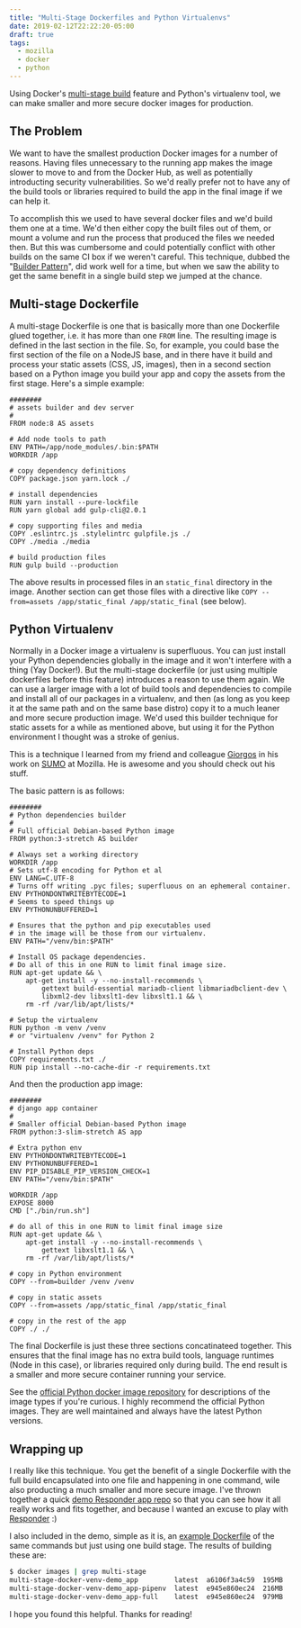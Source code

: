 ```yaml
---
title: "Multi-Stage Dockerfiles and Python Virtualenvs"
date: 2019-02-12T22:22:20-05:00
draft: true
tags:
  - mozilla
  - docker
  - python
---
```


Using Docker's [multi-stage build][] feature and Python's virtualenv tool,
we can make smaller and more secure docker images for production.

<!--more-->

## The Problem

We want to have the smallest production Docker images for a number of reasons.
Having files unnecessary to the running app makes the image slower to move
to and from the Docker Hub, as well as potentially introducting security
vulnerabilities. So we'd really prefer not to have any of the build tools
or libraries required to build the app in the final image if we can help it.

To accomplish this we used to have several docker files and we'd build them
one at a time. We'd then either copy the built files out of them, or mount
a volume and run the process that produced the files we needed then. But this
was cumbersome and could potentially conflict with other builds on the same CI
box if we weren't careful. This technique, dubbed the
"[Builder Pattern][builder-pattern]", did work well for a time, but when
we saw the ability to get the same benefit in a single build step we
jumped at the chance.

## Multi-stage Dockerfile

A multi-stage Dockerfile is one that is basically more than one Dockerfile
glued together, i.e. it has more than one `FROM` line.
The resulting image is defined in the last section in the file. So, for
example, you could base the first section of the file on a NodeJS base, and in
there have it build and process your static assets (CSS, JS, images), then in
a second section based on a Python image you build your app and copy the assets
from the first stage. Here's a simple example:

```docker
########
# assets builder and dev server
#
FROM node:8 AS assets

# Add node tools to path
ENV PATH=/app/node_modules/.bin:$PATH
WORKDIR /app

# copy dependency definitions
COPY package.json yarn.lock ./

# install dependencies
RUN yarn install --pure-lockfile
RUN yarn global add gulp-cli@2.0.1

# copy supporting files and media
COPY .eslintrc.js .stylelintrc gulpfile.js ./
COPY ./media ./media

# build production files
RUN gulp build --production
```

The above results in processed files in an `static_final` directory in
the image. Another section can get those files with a directive like
`COPY --from=assets /app/static_final /app/static_final` (see below).

[multi-stage build]: https://docs.docker.com/develop/develop-images/multistage-build/
[builder-pattern]: https://alexei-led.github.io/post/docker_builder_pattern/

## Python Virtualenv

Normally in a Docker image a virtualenv is superfluous. You can just install
your Python dependencies globally in the image and it won't interfere with a
thing (Yay Docker!). But the multi-stage dockerfile (or just using multiple
dockerfiles before this feature) introduces a reason to use
them again. We can use a larger image with a lot of build tools and dependencies
to compile and install all of our packages in a virtualenv, and then
(as long as you keep it at the same path and on the same base distro) copy
it to a much leaner and more secure production image. We'd used this builder
technique for static assets for a while as mentioned above, but using it
for the Python environment I thought was a stroke of genius.

This is a technique I learned from my friend and colleague
[Giorgos](https://giorgos.sealabs.net/) in his work on
[SUMO](https://github.com/mozilla/kitsune/ "Mozilla's Support Site") at Mozilla.
He is awesome and you should check out his stuff.

The basic pattern is as follows:

```docker
########
# Python dependencies builder
#
# Full official Debian-based Python image
FROM python:3-stretch AS builder

# Always set a working directory
WORKDIR /app
# Sets utf-8 encoding for Python et al
ENV LANG=C.UTF-8
# Turns off writing .pyc files; superfluous on an ephemeral container.
ENV PYTHONDONTWRITEBYTECODE=1
# Seems to speed things up
ENV PYTHONUNBUFFERED=1

# Ensures that the python and pip executables used
# in the image will be those from our virtualenv.
ENV PATH="/venv/bin:$PATH"

# Install OS package dependencies.
# Do all of this in one RUN to limit final image size.
RUN apt-get update && \
    apt-get install -y --no-install-recommends \
        gettext build-essential mariadb-client libmariadbclient-dev \
        libxml2-dev libxslt1-dev libxslt1.1 && \
    rm -rf /var/lib/apt/lists/*

# Setup the virtualenv
RUN python -m venv /venv
# or "virtualenv /venv" for Python 2

# Install Python deps
COPY requirements.txt ./
RUN pip install --no-cache-dir -r requirements.txt
```

And then the production app image:

```docker
########
# django app container
#
# Smaller official Debian-based Python image
FROM python:3-slim-stretch AS app

# Extra python env
ENV PYTHONDONTWRITEBYTECODE=1
ENV PYTHONUNBUFFERED=1
ENV PIP_DISABLE_PIP_VERSION_CHECK=1
ENV PATH="/venv/bin:$PATH"

WORKDIR /app
EXPOSE 8000
CMD ["./bin/run.sh"]

# do all of this in one RUN to limit final image size
RUN apt-get update && \
    apt-get install -y --no-install-recommends \
        gettext libxslt1.1 && \
    rm -rf /var/lib/apt/lists/*

# copy in Python environment
COPY --from=builder /venv /venv

# copy in static assets
COPY --from=assets /app/static_final /app/static_final

# copy in the rest of the app
COPY ./ ./
```

The final Dockerfile is just these three sections concatinateed together.
This ensures that the final image has no extra build tools, language runtimes
(Node in this case), or libraries required only during build. The end result is
a smaller and more secure container running your service.

See the [official Python docker image repository][docker-hub-py]
for descriptions of the image types if you're curious. I highly recommend
the official Python images. They are well maintained and always have the latest
Python versions.

## Wrapping up

I really like this technique. You get the benefit of a single Dockerfile with
the full build encapsulated into one file and happening in one command, wile
also producting a much smaller and more secure image. I've thrown together a
quick [demo Responder app repo][responder-demo] so that you can see how it all really works
and fits together, and because I wanted an excuse to play with [Responder][] :)

I also included in the demo, simple as it is, an [example Dockerfile][dockerfile-full]
of the same commands but just using one build stage. The results of building these are:

```bash
$ docker images | grep multi-stage
multi-stage-docker-venv-demo_app         latest  a6106f3a4c59  195MB
multi-stage-docker-venv-demo_app-pipenv  latest  e945e860ec24  216MB
multi-stage-docker-venv-demo_app-full    latest  e945e860ec24  979MB
```

I hope you found this helpful. Thanks for reading!

[docker-hub-py]: https://hub.docker.com/_/python/#image-variants
[responder-demo]: https://github.com/pmac/multi-stage-docker-venv-demo
[Responder]: https://python-responder.org/
[dockerfile-full]: https://github.com/pmac/multi-stage-docker-venv-demo/blob/master/Dockerfile-full

